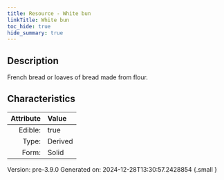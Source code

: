 ```yaml
---
title: Resource - White bun
linkTitle: White bun
toc_hide: true
hide_summary: true
---
```


## Description
French bread or loaves of bread made from flour. 

## Characteristics

| Attribute      | Value |
|--------:|:------|
|Edible:|true|
|Type:|Derived|
|Form:|Solid|
 



    

Version: pre-3.9.0 Generated on: 2024-12-28T13:30:57.2428854
{.small }

